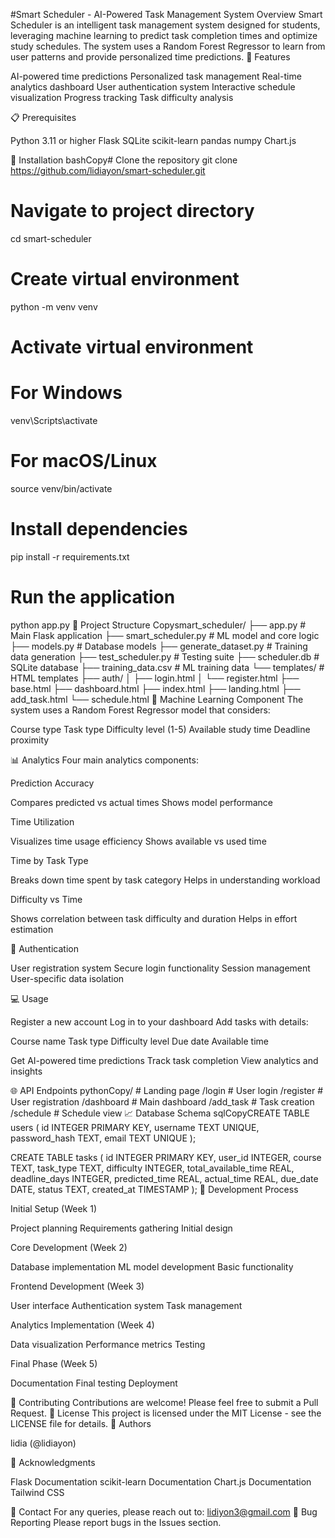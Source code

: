 #Smart Scheduler - AI-Powered Task Management System
Overview
Smart Scheduler is an intelligent task management system designed for students, leveraging machine learning to predict task completion times and optimize study schedules. The system uses a Random Forest Regressor to learn from user patterns and provide personalized time predictions.
🚀 Features

AI-powered time predictions
Personalized task management
Real-time analytics dashboard
User authentication system
Interactive schedule visualization
Progress tracking
Task difficulty analysis

📋 Prerequisites

Python 3.11 or higher
Flask
SQLite
scikit-learn
pandas
numpy
Chart.js

🔧 Installation
bashCopy# Clone the repository
git clone https://github.com/lidiayon/smart-scheduler.git

# Navigate to project directory
cd smart-scheduler

# Create virtual environment
python -m venv venv

# Activate virtual environment
# For Windows
venv\Scripts\activate
# For macOS/Linux
source venv/bin/activate

# Install dependencies
pip install -r requirements.txt

# Run the application
python app.py
📁 Project Structure
Copysmart_scheduler/
├── app.py                 # Main Flask application
├── smart_scheduler.py     # ML model and core logic
├── models.py             # Database models
├── generate_dataset.py   # Training data generation
├── test_scheduler.py     # Testing suite
├── scheduler.db         # SQLite database
├── training_data.csv    # ML training data
└── templates/          # HTML templates
    ├── auth/
    │   ├── login.html
    │   └── register.html
    ├── base.html
    ├── dashboard.html
    ├── index.html
    ├── landing.html
    ├── add_task.html
    └── schedule.html
🤖 Machine Learning Component
The system uses a Random Forest Regressor model that considers:

Course type
Task type
Difficulty level (1-5)
Available study time
Deadline proximity

📊 Analytics
Four main analytics components:

Prediction Accuracy

Compares predicted vs actual times
Shows model performance


Time Utilization

Visualizes time usage efficiency
Shows available vs used time


Time by Task Type

Breaks down time spent by task category
Helps in understanding workload


Difficulty vs Time

Shows correlation between task difficulty and duration
Helps in effort estimation



🔐 Authentication

User registration system
Secure login functionality
Session management
User-specific data isolation

💻 Usage

Register a new account
Log in to your dashboard
Add tasks with details:

Course name
Task type
Difficulty level
Due date
Available time


Get AI-powered time predictions
Track task completion
View analytics and insights

🌐 API Endpoints
pythonCopy/           # Landing page
/login      # User login
/register   # User registration
/dashboard  # Main dashboard
/add_task   # Task creation
/schedule   # Schedule view
📈 Database Schema
sqlCopyCREATE TABLE users (
    id INTEGER PRIMARY KEY,
    username TEXT UNIQUE,
    password_hash TEXT,
    email TEXT UNIQUE
);

CREATE TABLE tasks (
    id INTEGER PRIMARY KEY,
    user_id INTEGER,
    course TEXT,
    task_type TEXT,
    difficulty INTEGER,
    total_available_time REAL,
    deadline_days INTEGER,
    predicted_time REAL,
    actual_time REAL,
    due_date DATE,
    status TEXT,
    created_at TIMESTAMP
);
🔄 Development Process

Initial Setup (Week 1)

Project planning
Requirements gathering
Initial design


Core Development (Week 2)

Database implementation
ML model development
Basic functionality


Frontend Development (Week 3)

User interface
Authentication system
Task management


Analytics Implementation (Week 4)

Data visualization
Performance metrics
Testing


Final Phase (Week 5)

Documentation
Final testing
Deployment



🤝 Contributing
Contributions are welcome! Please feel free to submit a Pull Request.
📝 License
This project is licensed under the MIT License - see the LICENSE file for details.
👥 Authors

lidia (@lidiayon)

🙏 Acknowledgments

Flask Documentation
scikit-learn Documentation
Chart.js Documentation
Tailwind CSS

📧 Contact
For any queries, please reach out to: lidiyon3@gmail.com
🐛 Bug Reporting
Please report bugs in the Issues section.
